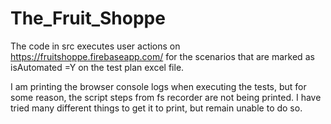 # The_Fruit_Shoppe

The code in src executes user actions on https://fruitshoppe.firebaseapp.com/ for the scenarios that are marked as isAutomated =Y on the test plan excel file.

I am printing the browser console logs when executing the tests, but for some reason, the script steps from fs recorder are not being printed. 
I have tried many different things to get it to print, but remain unable to do so. 
